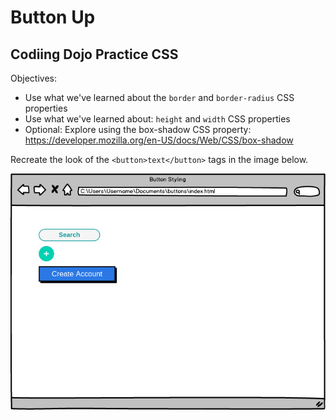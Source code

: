 # Button Up

## Codiing Dojo Practice CSS

Objectives:
* Use what we've learned about the ```border``` and ```border-radius``` CSS properties
* Use what we've learned about: ```height``` and ```width``` CSS properties
* Optional: Explore using the box-shadow CSS property: https://developer.mozilla.org/en-US/docs/Web/CSS/box-shadow

Recreate the look of the ```<button>text</button>``` tags in the image below.

![reference](./reference.png)